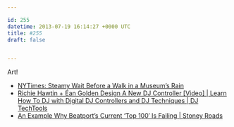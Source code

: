 ```yaml
---

id: 255
datetime: 2013-07-19 16:14:27 +0000 UTC
title: #255
draft: false


---
```


Art!  

 
 * [NYTimes: Steamy Wait Before a Walk in a Museum’s Rain](http://nyti.ms/15O63uL)
 * [Richie Hawtin + Ean Golden Design A New DJ Controller [Video] | Learn How To DJ with Digital DJ Controllers and DJ Techniques | DJ TechTools](http://www.djtechtools.com/2013/07/17/richie-hawtin-ean-golden-design-a-new-dj-controller-video/)
 * [An Example Why Beatport’s Current ‘Top 100′ Is Failing | Stoney Roads](http://stoneyroads.com/why-beatports-current-top-100-is-failing/)


